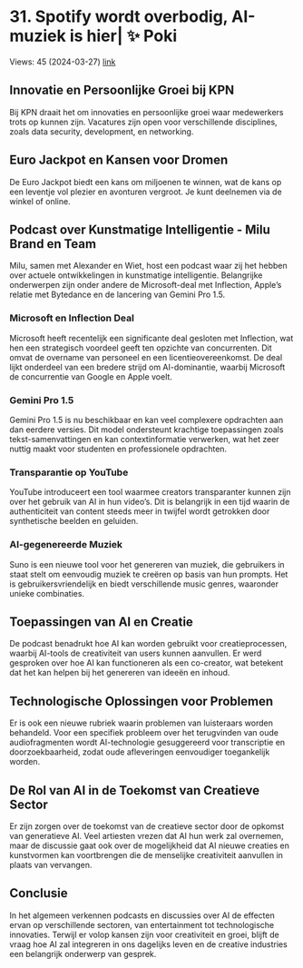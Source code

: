 # 31. Spotify wordt overbodig, AI-muziek is hier| ✨ Poki
Views: 45 (2024-03-27) [link](https://www.youtube.com/watch?v=bmOo8QyLaiw)


 ## Innovatie en Persoonlijke Groei bij KPN

Bij KPN draait het om innovaties en persoonlijke groei waar medewerkers trots op kunnen zijn. Vacatures zijn open voor verschillende disciplines, zoals data security, development, en networking.

## Euro Jackpot en Kansen voor Dromen

De Euro Jackpot biedt een kans om miljoenen te winnen, wat de kans op een leventje vol plezier en avonturen vergroot. Je kunt deelnemen via de winkel of online.

## Podcast over Kunstmatige Intelligentie - Milu Brand en Team

Milu, samen met Alexander en Wiet, host een podcast waar zij het hebben over actuele ontwikkelingen in kunstmatige intelligentie. Belangrijke onderwerpen zijn onder andere de Microsoft-deal met Inflection, Apple’s relatie met Bytedance en de lancering van Gemini Pro 1.5.

### Microsoft en Inflection Deal

Microsoft heeft recentelijk een significante deal gesloten met Inflection, wat hen een strategisch voordeel geeft ten opzichte van concurrenten. Dit omvat de overname van personeel en een licentieovereenkomst. De deal lijkt onderdeel van een bredere strijd om AI-dominantie, waarbij Microsoft de concurrentie van Google en Apple voelt.

### Gemini Pro 1.5

Gemini Pro 1.5 is nu beschikbaar en kan veel complexere opdrachten aan dan eerdere versies. Dit model ondersteunt krachtige toepassingen zoals tekst-samenvattingen en kan contextinformatie verwerken, wat het zeer nuttig maakt voor studenten en professionele opdrachten.

### Transparantie op YouTube

YouTube introduceert een tool waarmee creators transparanter kunnen zijn over het gebruik van AI in hun video’s. Dit is belangrijk in een tijd waarin de authenticiteit van content steeds meer in twijfel wordt getrokken door synthetische beelden en geluiden.

### AI-gegenereerde Muziek

Suno is een nieuwe tool voor het genereren van muziek, die gebruikers in staat stelt om eenvoudig muziek te creëren op basis van hun prompts. Het is gebruikersvriendelijk en biedt verschillende music genres, waaronder unieke combinaties.

## Toepassingen van AI en Creatie

De podcast benadrukt hoe AI kan worden gebruikt voor creatieprocessen, waarbij AI-tools de creativiteit van users kunnen aanvullen. Er werd gesproken over hoe AI kan functioneren als een co-creator, wat betekent dat het kan helpen bij het genereren van ideeën en inhoud.

## Technologische Oplossingen voor Problemen

Er is ook een nieuwe rubriek waarin problemen van luisteraars worden behandeld. Voor een specifiek probleem over het terugvinden van oude audiofragmenten wordt AI-technologie gesuggereerd voor transcriptie en doorzoekbaarheid, zodat oude afleveringen eenvoudiger toegankelijk worden.

## De Rol van AI in de Toekomst van Creatieve Sector

Er zijn zorgen over de toekomst van de creatieve sector door de opkomst van generatieve AI. Veel artiesten vrezen dat AI hun werk zal overnemen, maar de discussie gaat ook over de mogelijkheid dat AI nieuwe creaties en kunstvormen kan voortbrengen die de menselijke creativiteit aanvullen in plaats van vervangen.

## Conclusie

In het algemeen verkennen podcasts en discussies over AI de effecten ervan op verschillende sectoren, van entertainment tot technologische innovaties. Terwijl er volop kansen zijn voor creativiteit en groei, blijft de vraag hoe AI zal integreren in ons dagelijks leven en de creative industries een belangrijk onderwerp van gesprek.